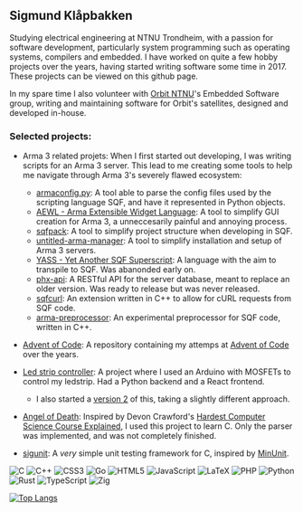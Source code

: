 
## Sigmund Klåpbakken

Studying electrical engineering at NTNU Trondheim, with a passion for software development, particularly system programming such as operating systems,
compilers and embedded. I have worked on quite a few hobby projects over the years, having started writing software some time in 2017. These projects can
be viewed on this github page.

In my spare time I also volunteer with [Orbit NTNU](https://orbitntnu.com/)'s Embedded Software group, writing and maintaining software for Orbit's satellites, designed and developed in-house.

### Selected projects:
* Arma 3 related projets: When I first started out developing, I was writing scripts for an Arma 3 server. This lead to me creating some tools to help me navigate through Arma 3's severely flawed ecosystem:
  * [armaconfig.py](https://github.com/SigJig/armaconfig.py): A tool able to parse the config files used by the scripting language SQF, and have it represented in Python objects.
  * [AEWL - Arma Extensible Widget Language](https://github.com/SigJig/aewl): A tool to simplify GUI creation for Arma 3, a unneccesarily painful and annoying process.
  * [sqfpack](https://github.com/SigJig/sqfpack): A tool to simplify project structure when developing in SQF.
  * [untitled-arma-manager](https://github.com/SigJig/untitled-arma-manager): A tool to simplify installation and setup of Arma 3 servers.
  * [YASS - Yet Another SQF Superscript](https://github.com/SigJig/yass-go): A language with the aim to transpile to SQF. Was abanonded early on.
  * [phx-api](https://github.com/SigJig/phx-api): A RESTful API for the server database, meant to replace an older version. Was ready to release but was never released.
  * [sqfcurl](https://github.com/SigJig/sqfcurl): An extension written in C++ to allow for cURL requests from SQF code.
  * [arma-preprocessor](https://github.com/SigJig/arma-preprocessor): An experimental preprocessor for SQF code, written in C++.

* [Advent of Code](https://github.com/SigJig/advent-of-code): A repository containing my attemps at [Advent of Code](https://adventofcode.com/) over the years.
* [Led strip controller](https://github.com/SigJig/led-strip-controller): A project where I used an Arduino with MOSFETs to control my ledstrip. Had a Python backend and a React frontend.
  * I also started a [version 2](https://github.com/SigJig/ledstrip-v2) of this, taking a slightly different approach.
* [Angel of Death](https://github.com/SigJig/angel-of-death): Inspired by Devon Crawford's [Hardest Computer Science Course Explained](https://www.youtube.com/watch?v=S20NcDLF_t4), I used this project to learn C. Only the parser was implemented, and was not completely finished.
* [sigunit](https://github.com/SigJig/sigunit): A *very* simple unit testing framework for C, inspired by [MinUnit](https://jera.com/techinfo/jtns/jtn002).

![C](https://img.shields.io/badge/c-%2300599C.svg?style=for-the-badge&logo=c&logoColor=white)
![C++](https://img.shields.io/badge/c++-%2300599C.svg?style=for-the-badge&logo=c%2B%2B&logoColor=white)
![CSS3](https://img.shields.io/badge/css3-%231572B6.svg?style=for-the-badge&logo=css3&logoColor=white)
![Go](https://img.shields.io/badge/go-%2300ADD8.svg?style=for-the-badge&logo=go&logoColor=white)
![HTML5](https://img.shields.io/badge/html5-%23E34F26.svg?style=for-the-badge&logo=html5&logoColor=white)
![JavaScript](https://img.shields.io/badge/javascript-%23323330.svg?style=for-the-badge&logo=javascript&logoColor=%23F7DF1E)
![LaTeX](https://img.shields.io/badge/latex-%23008080.svg?style=for-the-badge&logo=latex&logoColor=white)
![PHP](https://img.shields.io/badge/php-%23777BB4.svg?style=for-the-badge&logo=php&logoColor=white)
![Python](https://img.shields.io/badge/python-3670A0?style=for-the-badge&logo=python&logoColor=ffdd54)
![Rust](https://img.shields.io/badge/rust-%23000000.svg?style=for-the-badge&logo=rust&logoColor=white)
![TypeScript](https://img.shields.io/badge/typescript-%23007ACC.svg?style=for-the-badge&logo=typescript&logoColor=white)
![Zig](https://img.shields.io/badge/Zig-%23F7A41D.svg?style=for-the-badge&logo=zig&logoColor=white)

[![Top Langs](https://github-readme-stats.vercel.app/api/top-langs/?username=sigmundklaa&theme=transparent&exclude_repo=ziglings&layout=compact)](https://github.com/anuraghazra/github-readme-stats)

<!--
**SigJig/SigJig** is a ✨ _special_ ✨ repository because its `README.md` (this file) appears on your GitHub profile.
